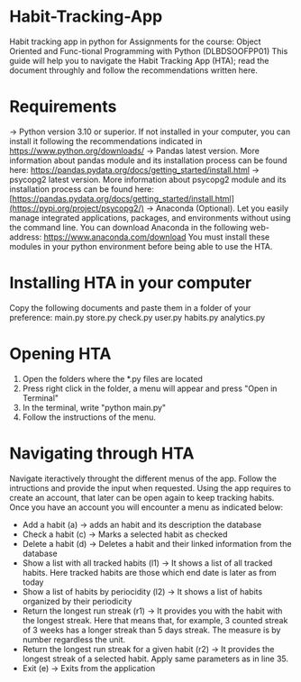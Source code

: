 # Habit-Tracking-App
Habit tracking app in python for Assignments for the course: Object Oriented and Func-tional Programming with Python (DLBDSOOFPP01)
This guide will help you to navigate the Habit Tracking App (HTA); read the document throughly and follow the recommendations written here.

# Requirements
-> Python version 3.10 or superior. If not installed in your computer, you can install it following the recommendations indicated in https://www.python.org/downloads/
-> Pandas latest version. More information about pandas module and its installation process can be found here: https://pandas.pydata.org/docs/getting_started/install.html
-> psycopg2 latest version. More information about psycopg2 module and its installation process can be found here: [https://pandas.pydata.org/docs/getting_started/install.html](https://pypi.org/project/psycopg2/)
-> Anaconda (Optional). Let you easily manage integrated applications, packages, and environments without using the command line. You can download Anaconda in the following web-address: https://www.anaconda.com/download
You must install these modules in your python environment before being able to use the HTA.

# Installing HTA in your computer
Copy the following documents and paste them in a folder of your preference:
main.py
store.py
check.py
user.py
habits.py
analytics.py

# Opening HTA
1. Open the folders where the *.py files are located
2. Press right click in the folder, a menu will appear and press "Open in Terminal"
3. In the terminal, write "python main.py"
4. Follow the instructions of the menu.

# Navigating through HTA
Navigate iteractively throught the different menus of the app. Follow the intructions and provide the input when requested.
Using the app requires to create an account, that later can be open again to keep tracking habits. Once you have an account you will encounter a menu as indicated below:
- Add a habit (a) -> adds an habit and its description the database
- Check a habit (c) -> Marks a selected habit as checked
- Delete a habit (d) -> Deletes a habit and their linked information from the database
- Show a list with all tracked habits (l1) -> It shows a list of all tracked habits. Here tracked habits are those which end date is later as from today
- Show a list of habits by periocidity (l2) -> It shows a list of habits organized by their periodicity
- Return the longest run streak (r1) -> It provides you with the habit with the longest streak. Here that means that, for example, 3 counted streak of 3 weeks has a longer streak than 5 days streak. The measure is by number regardless the unit.
- Return the longest run streak for a given habit (r2) -> It provides the longest streak of a selected habit. Apply same parameters as in line 35.
- Exit (e) -> Exits from the application
